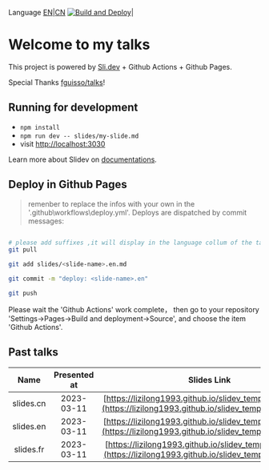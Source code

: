Language [EN](./README.md)|[CN](./README.CN.md) [![Build and Deploy](https://github.com/lizilong1993/slidev_template/actions/workflows/deploy.yml/badge.svg)](https://github.com/lizilong1993/slidev_template/actions/workflows/deploy.yml)|

# Welcome to my talks

This project is powered by [Sli.dev](https://sli.dev) + Github Actions + Github Pages.

Special Thanks [fguisso/talks](https://github.com/fguisso/talks/)!

## Running for development

- `npm install`
- `npm run dev -- slides/my-slide.md`
- visit <http://localhost:3030>

Learn more about Slidev on [documentations](https://sli.dev/).

## Deploy in Github Pages
> remenber to replace the infos with your own in the '.github\workflows\deploy.yml'. 
Deploys are dispatched by commit messages:

```bash

# please add suffixes ,it will display in the language collum of the table
git pull

git add slides/<slide-name>.en.md

git commit -m "deploy: <slide-name>.en" 

git push

```

Please wait the 'Github Actions' work complete， then go to your repository 'Settings->Pages->Build and deployment->Source', and choose the item 'Github Actions'.

## Past talks

|Name|Presented at|Slides Link|PDF Link|
|:-:|:-:|:-:|:-:|
|slides.cn|2023-03-11|[https://lizilong1993.github.io/slidev_template/slides.cn](https://lizilong1993.github.io/slidev_template/slides.cn/)|[https://cdn.jsdelivr.net/gh/lizilong1993/slidev_template@main/exports/slides.cn.pdf](https://cdn.jsdelivr.net/gh/lizilong1993/slidev_template@main/exports/slides.cn.pdf)|
|slides.en|2023-03-11|[https://lizilong1993.github.io/slidev_template/slides.en](https://lizilong1993.github.io/slidev_template/slides.en/)|[https://cdn.jsdelivr.net/gh/lizilong1993/slidev_template@main/exports/slides.en.pdf](https://cdn.jsdelivr.net/gh/lizilong1993/slidev_template@main/exports/slides.en.pdf)|
|slides.fr|2023-03-11|[https://lizilong1993.github.io/slidev_template/slides.fr](https://lizilong1993.github.io/slidev_template/slides.fr/)|[https://cdn.jsdelivr.net/gh/lizilong1993/slidev_template@main/exports/slides.fr.pdf](https://cdn.jsdelivr.net/gh/lizilong1993/slidev_template@main/exports/slides.fr.pdf)|

